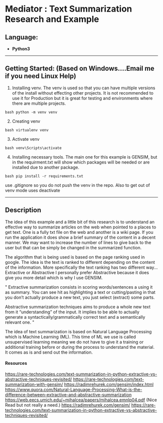 # Mediator : Text Summarization Research and Example

## Language:
* **Python3**
____________________

## Getting Started: (Based on Windows....Email me if you need Linux Help)

1) Installing venv. The venv is used so that you can have multiple versions of
the install without effecting other projects. It is not recommended to use it
for Production but it is great for testing and environments where there are
multiple projects.

``bash
  python -m venv venv
``

2) Creating venv

``bash
  virtualenv venv
``

3) Activate venv

``bash
  venv\Scripts\activate
``

4) Installing necessary tools. The main one for this example is GENSIM,
but in the requirment.txt will show which packages will be needed or are
installed due to another package.

``bash
  pip install -r requirements.txt
``


use .gitignore so you do not push the venv in the repo. Also to get out of venv mode uses deactivate

___________________________

## Description

The idea of this example and a little bit of this research is to understand an effective way to summarize articles on the web when pointed to a places to get text. One is a fully txt file on the web and another is a wiki page. If you run the application it does show a brief summary of the content in a decent manner. We may want to increase the number of lines to give back to the user but that can be simply be changed in the summarized function.

The algorithm that is being used is based on the page ranking used in google. The idea is the text is ranked to different depending on the content of the information. More specifically the text ranking has two different way... Extractive or Abstractive
I personally prefer Abstractive because it does give you more detail which is why I use GENSIM.

"
Extractive summarization consists in scoring words/sentences a using it as summary. You can see hit as highlighting a text or cutting/pasting in that you don’t actually produce a new text, you just select (extract) some parts.

Abstractive summarization techniques aims to produce a whole new text from it “understanding” of the input. It implies to be able to actually generate a syntactically/grammatically correct text and a semantically relevant one.
"


The idea of text summarization is based on Natural Language Processing which is Machine Learning (ML). This time of ML we use is called unsupervised learning meaning we do not have to give it a training or additional training before or during the process to understand the material. It comes as is and send out the information.



#### Resources

https://rare-technologies.com/text-summarization-in-python-extractive-vs-abstractive-techniques-revisited/
https://rare-technologies.com/text-summarization-with-gensim/
https://radimrehurek.com/gensim/index.html
https://www.quora.com/Natural-Language-Processing-What-is-the-difference-between-extractive-and-abstractive-summarization
https://web.eecs.umich.edu/~mihalcea/papers/mihalcea.emnlp04.pdf (Nice Read but not really a need.)
https://radimrehurek.com/gensim/
https://rare-technologies.com/text-summarization-in-python-extractive-vs-abstractive-techniques-revisited/
